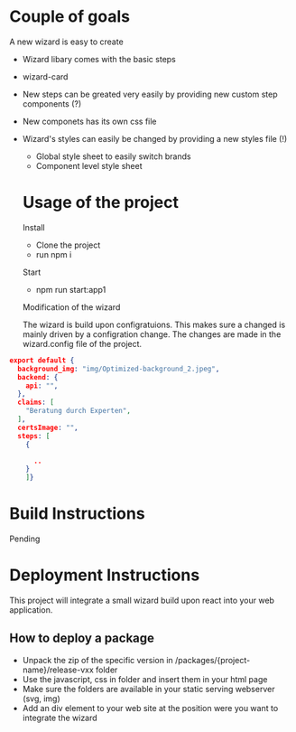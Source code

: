 # Couple of goals

A new wizard is easy to create
- Wizard libary comes with the basic steps
- wizard-card
- New steps can be greated very easily by providing new custom step components (?)
- New componets has its own css file
- Wizard's styles can easily be changed by providing a new styles file (!)
  - Global style sheet to easily switch brands
  - Component level style sheet


  # Usage of the project

  Install
    - Clone the project
    - run npm i

  Start
    - npm run start:app1

  
  Modification of the wizard

  The wizard is build upon configratuions. This makes sure a changed is mainly driven by a configration change. The changes are made in the wizard.config file of the project.

```json
export default {
  background_img: "img/Optimized-background_2.jpeg",
  backend: {
    api: "",
  },
  claims: [
    "Beratung durch Experten",
  ],
  certsImage: "",
  steps: [
    {

      ..
    }
    ]}
```



# Build Instructions

Pending


# Deployment Instructions

This project will integrate a small wizard build upon react into your web application.

## How to deploy a package

  - Unpack the zip of the specific version in /packages/{project-name}/release-vxx folder
  - Use the javascript, css in folder and insert them in your html page
  - Make sure the folders are available in your static serving webserver (svg, img)
  - Add an div element to your web site at the position were you want to integrate the wizard 
